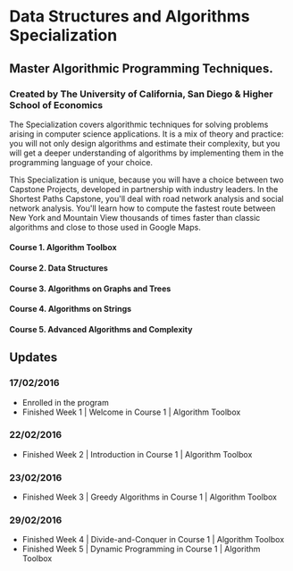 # Data Structures and Algorithms Specialization
## Master Algorithmic Programming Techniques.
### Created by The University of California, San Diego & Higher School of Economics

The Specialization covers algorithmic techniques for solving problems arising in computer science applications. It is a mix of theory and practice: you will not only design algorithms and estimate their complexity, but you will get a deeper understanding of algorithms by implementing them in the programming language of your choice.

This Specialization is unique, because you will have a choice between two Capstone Projects, developed in partnership with industry leaders. In the Shortest Paths Capstone, you'll deal with road network analysis and social network analysis. You'll learn how to compute the fastest route between New York and Mountain View thousands of times faster than classic algorithms and close to those used in Google Maps.

#### Course 1. Algorithm Toolbox
#### Course 2. Data Structures
#### Course 3. Algorithms on Graphs and Trees
#### Course 4. Algorithms on Strings
#### Course 5. Advanced Algorithms and Complexity

## Updates
### 17/02/2016
- Enrolled in the program
- Finished Week 1 | Welcome in Course 1 | Algorithm Toolbox

### 22/02/2016
- Finished Week 2 | Introduction in Course 1 | Algorithm Toolbox

### 23/02/2016
- Finished Week 3 | Greedy Algorithms in Course 1 | Algorithm Toolbox

### 29/02/2016
- Finished Week 4 | Divide-and-Conquer in Course 1 | Algorithm Toolbox
- Finished Week 5 | Dynamic Programming in Course 1 | Algorithm Toolbox

